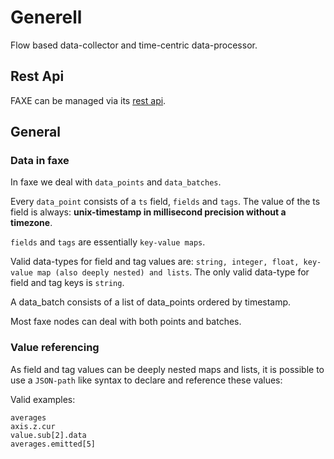 # Generell

Flow based data-collector and time-centric data-processor.




## Rest Api

FAXE can be managed via its [rest api](./faxe_rest_api.html).


## General

### Data in faxe

In faxe we deal with `data_points` and `data_batches`.

Every `data_point` consists of a `ts` field, `fields` and `tags`.
The value of the ts field is always: **unix-timestamp in millisecond precision without a timezone**.

`fields` and `tags` are essentially `key-value maps`.

Valid data-types for field and tag values are: `string, integer, float, key-value map (also deeply nested) and lists`. 
The only valid data-type for field and tag keys is `string`.

A data_batch consists of a list of data_points ordered by timestamp.

Most faxe nodes can deal with both points and batches. 

### Value referencing


As field and tag values can be deeply nested maps and lists, it is possible to use a `JSON-path` like syntax
to declare and reference these values:

Valid examples:

    averages
    axis.z.cur
    value.sub[2].data
    averages.emitted[5]
